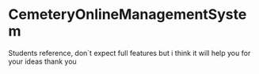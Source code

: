 # CemeteryOnlineManagementSystem
Students reference, don`t expect full features but i think it will help you for your ideas thank you
